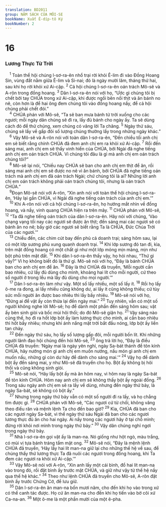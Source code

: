 ```yaml
---
translation: BD2011
group: NĂM SÁCH CỦA MÔI-SE
bookName: Xuất Ê-díp-tô Ký 
bookNumber: 2
---
```


<div class="title"><h1>16</h1><h3>Lương Thực Từ Trời</h3></div>
<span class="verse xu_16_1"> <sup>1</sup> Toàn thể hội chúng I-sơ-ra-ên nhổ trại rời khỏi Ê-lim đi vào Ðồng Hoang Sin, vùng đất nằm giữa Ê-lim và Si-nai; đó là ngày mười lăm, tháng thứ hai, sau khi họ rời khỏi xứ Ai-cập. </span>
<span class="verse xu_16_2"><sup>2</sup> Cả hội chúng I-sơ-ra-ên oán trách Mô-sê và A-rôn trong đồng hoang. </span>
<span class="verse xu_16_3"><sup>3</sup> Dân I-sơ-ra-ên nói với họ, “Ước gì chúng tôi bị chết bởi tay CHÚA trong xứ Ai-cập, khi được ngồi bên nồi thịt và ăn bánh no nê, còn hơn là để hai ông đem chúng tôi vào đồng hoang nầy, để cả hội chúng phải chết đói.”<br/></span>
<span class="verse xu_16_4"> <sup>4</sup> CHÚA phán với Mô-sê, “Ta sẽ ban mưa bánh từ trời xuống cho các ngươi; mỗi ngày dân chúng sẽ đi ra, lấy đủ bánh cho ngày ấy. Ta sẽ dùng cách đó để thử chúng, xem chúng có vâng lời Ta chăng. </span>
<span class="verse xu_16_5"><sup>5</sup> Ngày thứ sáu, chúng sẽ lấy về gấp đôi số lượng chúng thường lấy trong những ngày khác.”<br/></span>
<span class="verse xu_16_6"> <sup>6</sup> Vậy Mô-sê và A-rôn nói với toàn dân I-sơ-ra-ên, “Ðến chiều tối anh chị em sẽ biết rằng chính CHÚA đã đem anh chị em ra khỏi xứ Ai-cập. </span>
<span class="verse xu_16_7"><sup>7</sup> Rồi đến sáng mai, anh chị em sẽ thấy vinh hiển của CHÚA, bởi Ngài đã nghe tiếng anh chị em oán trách CHÚA. Vì chúng tôi đâu là gì mà anh chị em oán trách chúng tôi?”<br/></span>
<span class="verse xu_16_8"> <sup>8</sup> Mô-sê lại nói, “Chiều nay CHÚA sẽ ban cho anh chị em thịt để ăn, rồi sáng mai anh chị em sẽ được no nê vì ăn bánh, bởi CHÚA đã nghe tiếng oán trách mà anh chị em đã oán trách Ngài; chứ chúng tôi là ai? Những lời anh chị em oán trách không phải oán trách chúng tôi, nhưng là oán trách CHÚA.”<br/></span>
<span class="verse xu_16_9"> <sup>9</sup>Ðoạn Mô-sê nói với A-rôn, “Xin anh nói với toàn thể hội chúng I-sơ-ra-ên, ‘Hãy lại gần CHÚA, vì Ngài đã nghe tiếng oán trách của anh chị em.’”<br/></span>
<span class="verse xu_16_10"> <sup>10</sup> Khi A-rôn nói với cả hội chúng I-sơ-ra-ên, họ hướng mắt nhìn về đồng hoang, và nầy, vinh quang CHÚA hiện ra trên mây. </span>
<span class="verse xu_16_11"><sup>11</sup> CHÚA phán với Mô-sê, </span>
<span class="verse xu_16_12"><sup>12</sup> “Ta đã nghe tiếng oán trách của dân I-sơ-ra-ên. Hãy nói với chúng, ‘Vào chạng vạng tối nay các ngươi sẽ được ăn thịt; đến sáng mai các ngươi sẽ có bánh ăn no nê; bấy giờ các ngươi sẽ biết rằng Ta là CHÚA, Ðức Chúa Trời của các ngươi.’”<br/></span>
<span class="verse xu_16_13"> <sup>13</sup> Chiều đến, các chim cút bay đến phủ cả doanh trại; sáng hôm sau, lại có một lớp sương phủ xung quanh doanh trại. </span>
<span class="verse xu_16_14"><sup>14</sup> Khi lớp sương đó tan đi, kìa, trên mặt đồng hoang có một chất gì như một lớp mỏng mịn màng, mịn như bột phủ trên mặt đất. </span>
<span class="verse xu_16_15"><sup>15</sup> Khi dân I-sơ-ra-ên thấy vậy, họ hỏi nhau, “Thứ gì vậy?” Vì họ không biết đó là thứ gì. Mô-sê nói với họ, “Ðây là bánh CHÚA ban cho anh chị em để ăn. </span>
<span class="verse xu_16_16"><sup>16</sup> Ðây là thứ CHÚA đã truyền, ‘Mỗi người cần bao nhiêu, cứ lấy đủ dùng cho mình, khoảng hai lít cho mỗi người, cứ theo số người ở trong lều mà lấy đủ dùng cho mọi người.’”<br/></span>
<span class="verse xu_16_17"> <sup>17</sup> Dân I-sơ-ra-ên làm như vậy. Một số lấy nhiều, một số lấy ít. </span>
<span class="verse xu_16_18"><sup>18</sup> Rồi họ lấy ô-me ra đong, ai lấy nhiều cũng không dư, ai lấy ít cũng không thiếu; cứ tùy sức mỗi người ăn được bao nhiêu thì lấy bấy nhiêu. </span>
<span class="verse xu_16_19"><sup>19</sup> Mô-sê nói với họ, “Ðừng ai để vật ấy còn thừa lại đến ngày mai.” </span>
<span class="verse xu_16_20"><sup>20</sup> Tuy nhiên, vẫn có một số người không nghe lời Mô-sê; họ để dành một phần đến sáng hôm sau; vật ấy bèn sinh giòi và bốc mùi hôi thối; do đó Mô-sê giận họ. </span>
<span class="verse xu_16_21"><sup>21</sup> Vậy sáng nào cũng thế, họ đi ra hốt lớp bột ấy làm lương thực cho mình, ai cần bao nhiêu thì hốt bấy nhiêu; nhưng khi ánh nắng mặt trời bắt đầu nóng, lớp bột ấy liền tan chảy.<br/></span>
<span class="verse xu_16_22"> <sup>22</sup> Ðến ngày thứ sáu, họ lấy số lượng gấp đôi, mỗi người bốn lít. Khi những người lãnh đạo hội chúng đến hỏi Mô-sê, </span>
<span class="verse xu_16_23"><sup>23</sup> ông trả lời họ, “Ðây là điều CHÚA đã truyền: ‘Ngày mai là ngày yên nghỉ, ngày Sa-bát thánh để tôn kính CHÚA, hãy nướng món gì anh chị em muốn nướng, nấu món gì anh chị em muốn nấu, những gì còn dư hãy để dành cho sáng mai.’” </span>
<span class="verse xu_16_24"><sup>24</sup> Vậy họ để dành bột ấy đến sáng mai, y như Mô-sê đã truyền cho họ. Bột ấy không bị hôi thối và cũng không sinh giòi.<br/></span>
<span class="verse xu_16_25"> <sup>25</sup> Mô-sê nói, “Hãy lấy bột ấy mà ăn hôm nay, vì hôm nay là ngày Sa-bát để tôn kính CHÚA. Hôm nay anh chị em sẽ không thấy bột ấy ngoài đồng. </span>
<span class="verse xu_16_26"><sup>26</sup> Trong sáu ngày anh chị em sẽ ra lấy về dùng, nhưng đến ngày thứ bảy, là ngày Sa-bát, sẽ không có bột ấy.”<br/></span>
<span class="verse xu_16_27"> <sup>27</sup> Nhưng trong ngày thứ bảy vẫn có một số người đi ra lấy, và họ chẳng tìm được gì. </span>
<span class="verse xu_16_28"><sup>28</sup> CHÚA phán với Mô-sê, “Các ngươi cứ từ chối, không vâng theo điều răn và mệnh lệnh Ta cho đến bao giờ? </span>
<span class="verse xu_16_29"><sup>29</sup> Kìa, CHÚA đã ban cho các ngươi ngày Sa-bát, vì thế ngày thứ sáu Ngài đã ban cho các ngươi lương thực đủ ăn cho hai ngày. Ai nấy trong các ngươi hãy ở tại chỗ mình; đừng rời khỏi nơi mình trong ngày thứ bảy.” </span>
<span class="verse xu_16_30"><sup>30</sup> Vậy dân chúng nghỉ ngơi trong ngày thứ bảy.<br/></span>
<span class="verse xu_16_31"> <sup>31</sup> Nhà I-sơ-ra-ên gọi vật ấy là man-na. Nó giống như hột ngò, màu trắng, có mùi vị tựa bánh tráng tẩm mật ong. </span>
<span class="verse xu_16_32"><sup>32</sup> Mô-sê nói, “Ðây là mệnh lệnh CHÚA đã truyền, ‘Hãy lấy hai lít man-na giữ lại cho những thế hệ về sau, để chúng thấy thứ lương thực Ta đã nuôi các ngươi trong đồng hoang, khi Ta đem các ngươi ra khỏi xứ Ai-cập.’”<br/></span>
<span class="verse xu_16_33"> <sup>33</sup> Vậy Mô-sê nói với A-rôn, “Xin anh lấy một cái bình, đổ hai lít man-na vào trong đó, rồi đặt bình ấy trước mặt CHÚA, và giữ như vậy từ thế hệ nầy qua thế hệ khác.” </span>
<span class="verse xu_16_34"><sup>34</sup> Theo như lệnh CHÚA đã truyền cho Mô-sê, A-rôn đặt bình ấy trước Chứng Cớ, để lưu giữ.<br/></span>
<span class="verse xu_16_35"> <sup>35</sup> Dân I-sơ-ra-ên ăn man-na bốn mươi năm, cho đến khi họ vào trong xứ có thể canh tác được. Họ cứ ăn man-na cho đến khi họ tiến vào bờ cõi xứ Ca-na-an. </span>
<span class="verse xu_16_36"><sup>36</sup> Một ô-me là một phần mười của một ê-pha.<br/></span>
